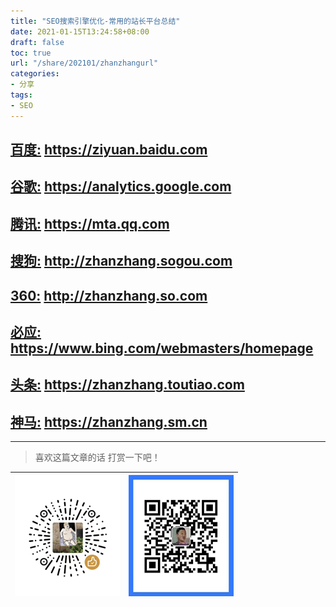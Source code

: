 ```yaml
---
title: "SEO搜索引擎优化-常用的站长平台总结"
date: 2021-01-15T13:24:58+08:00
draft: false
toc: true
url: "/share/202101/zhanzhangurl"
categories: 
- 分享
tags: 
- SEO
---
```


## [百度:](https://ziyuan.baidu.com "百度资源平台")  <https://ziyuan.baidu.com>

## [谷歌:](https://analytics.google.com "Google分析")  <https://analytics.google.com>

## [腾讯:](https://mta.qq.com "腾讯移动分析")  <https://mta.qq.com>

## [搜狗:](http://zhanzhang.sogou.com "搜狗站长平台")  <http://zhanzhang.sogou.com>

## [360:](http://zhanzhang.so.com "360搜索站长平台")  <http://zhanzhang.so.com>

## [必应:](https://www.bing.com/webmasters/homepage)  <https://www.bing.com/webmasters/homepage>

## [头条:](https://zhanzhang.toutiao.com)  <https://zhanzhang.toutiao.com>

## [神马:](https://zhanzhang.sm.cn)  <https://zhanzhang.sm.cn>

___
> 喜欢这篇文章的话 打赏一下吧！ 

| ![Wechat](/images/pay/eb05acdaec967.png)  | ![Alipay](/images/pay/0831de845.png) |
| --------   | -----:  |

